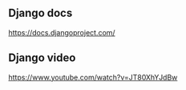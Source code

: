 ## Django docs
https://docs.djangoproject.com/

## Django video
https://www.youtube.com/watch?v=JT80XhYJdBw